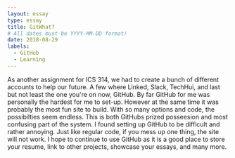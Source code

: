```yaml
---
layout: essay
type: essay
title: GitWhat?
# All dates must be YYYY-MM-DD format!
date: 2018-08-29
labels:
  - GitHub
  - Learning
---
```


As another assignment for ICS 314, we had to create a bunch of different accounts to help our future. A few where Linked, Slack, TechHui, and last but not least the one you're on now, GitHub. By far GitHub for me was personally the hardest for me to set-up. However at the same time it was probably the most fun site to build. With so many options and code, the possibilties seem endless. This is both GitHubs prized posseesion and most confusing part of the system. I found setting up GitHub to be difficult and rather annoying. Just like regular code, if you mess up one thing, the site will not work. I hope to continue to use GitHub as it is a good place to store your resume, link to other projects, showcase your essays, and many more. 

